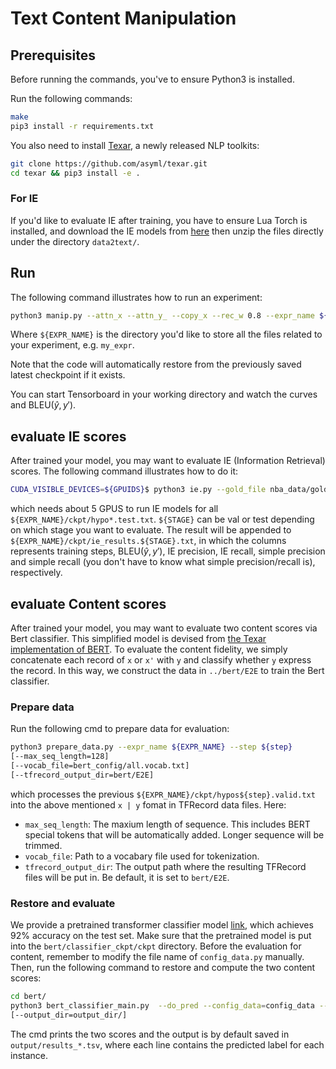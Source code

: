 # Text Content Manipulation

## Prerequisites

Before running the commands, you've to ensure Python3 is installed.

Run the following commands:

```bash
make
pip3 install -r requirements.txt
```

You also need to install [Texar](https://github.com/asyml/texar), a newly released NLP toolkits:

```bash
git clone https://github.com/asyml/texar.git
cd texar && pip3 install -e .
```

### For IE

If you'd like to evaluate IE after training, you have to ensure Lua Torch is installed, and download the IE models from [here](https://drive.google.com/file/d/1hV8I9tvoL3943OqqPkLFIbTYfFSqsV1e/view?usp=sharing) then unzip the files directly under the directory `data2text/`.

## Run

The following command illustrates how to run an experiment:

```bash
python3 manip.py --attn_x --attn_y_ --copy_x --rec_w 0.8 --expr_name ${EXPR_NAME}
```

Where `${EXPR_NAME}` is the directory you'd like to store all the files related to your experiment, e.g. `my_expr`.

Note that the code will automatically restore from the previously saved latest checkpoint if it exists.

You can start Tensorboard in your working directory and watch the curves and $\textrm{BLEU}(\hat{y}, y')$.

## evaluate IE scores

After trained your model, you may want to evaluate IE (Information Retrieval) scores. The following command illustrates how to do it:

```bash
CUDA_VISIBLE_DEVICES=${GPUIDS}$ python3 ie.py --gold_file nba_data/gold.${STAGE}.txt --ref_file nba_data/nba.sent_ref.${STAGE}.txt ${EXPR_NAME}/ckpt/hypo*.test.txt
```

which needs about 5 GPUS to run IE models for all `${EXPR_NAME}/ckpt/hypo*.test.txt`. `${STAGE}` can be val or test depending on which stage you want to evaluate. The result will be appended to `${EXPR_NAME}/ckpt/ie_results.${STAGE}.txt`, in which the columns represents training steps, $\textrm{BLEU}(\hat{y}, y')$, IE precision, IE recall, simple precision and simple recall (you don't have to know what simple precision/recall is), respectively.

## evaluate Content scores

After trained your model, you may want to evaluate two content scores via Bert classifier. This simplified model is devised from [the Texar implementation of BERT](https://github.com/asyml/texar/tree/master/examples/bert#use-other-datasetstasks). To evaluate the content fidelity, we simply concatenate each record of `x` or `x'` with `y` and classify whether `y` express the record. In this way, we construct the data in `../bert/E2E` to train the Bert classifier. 

### Prepare data
Run the following cmd to prepare data for evaluation:

```bash
python3 prepare_data.py --expr_name ${EXPR_NAME} --step ${step}
[--max_seq_length=128]
[--vocab_file=bert_config/all.vocab.txt]
[--tfrecord_output_dir=bert/E2E] 
```
which processes the previous `${EXPR_NAME}/ckpt/hypos${step}.valid.txt` into the above mentioned `x | y` fomat in TFRecord data files. Here:

* `max_seq_length`: The maxium length of sequence. This includes BERT special tokens that will be automatically added. Longer sequence will be trimmed.
* `vocab_file`: Path to a vocabary file used for tokenization. 
* `tfrecord_output_dir`: The output path where the resulting TFRecord files will be put in. Be default, it is set to `bert/E2E`.


### Restore and evaluate
We provide a pretrained transformer classifier model [link](https://drive.google.com/drive/folders/1jNaJ_R_f89G8xbAC8iwe49Yx_Z-LXr0i), which achieves 92% accuracy on the test set. Make sure that the pretrained model is put into the `bert/classifier_ckpt/ckpt` directory. Before the evaluation for content, remember to modify the file name of `config_data.py` manually. Then, run the following command to restore and compute the two content scores:

```bash
cd bert/
python3 bert_classifier_main.py  --do_pred --config_data=config_data --checkpoint=classifier_ckpt/ckpt/model.ckpt-13625
[--output_dir=output_dir/]
```
The cmd prints the two scores and the output is by default saved in `output/results_*.tsv`, where each line contains the predicted label for each instance.
